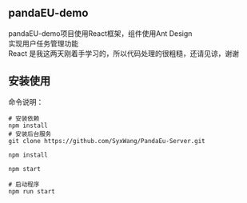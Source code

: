 ## pandaEU-demo
pandaEU-demo项目使用React框架，组件使用Ant Design<br>
实现用户任务管理功能<br>
React 是我这两天刚着手学习的，所以代码处理的很粗糙，还请见谅，谢谢<br>

## 安装使用

命令说明：
``` shell
# 安装依赖
npm install
# 安装后台服务
git clone https://github.com/SyxWang/PandaEu-Server.git

npm install

npm start

# 启动程序
npm run start
```